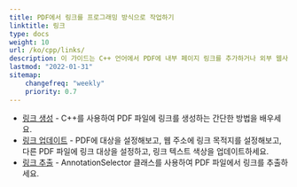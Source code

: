 ```yaml
---
title: PDF에서 링크를 프로그래밍 방식으로 작업하기
linktitle: 링크
type: docs
weight: 10
url: /ko/cpp/links/
description: 이 가이드는 C++ 언어에서 PDF에 내부 페이지 링크를 추가하거나 외부 웹사이트 하이퍼링크를 삽입하는 방법에 관한 것입니다.
lastmod: "2022-01-31"
sitemap:
    changefreq: "weekly"
    priority: 0.7
---
```


- [링크 생성](/pdf/ko/cpp/create-links/) - C++를 사용하여 PDF 파일에 링크를 생성하는 간단한 방법을 배우세요.
- [링크 업데이트](/pdf/ko/cpp/update-links/) - PDF에 대상을 설정해보고, 웹 주소에 링크 목적지를 설정해보고, 다른 PDF 파일에 링크 대상을 설정하고, 링크 텍스트 색상을 업데이트하세요.
- [링크 추출](/pdf/ko/cpp/extract-links) - AnnotationSelector 클래스를 사용하여 PDF 파일에서 링크를 추출하세요.